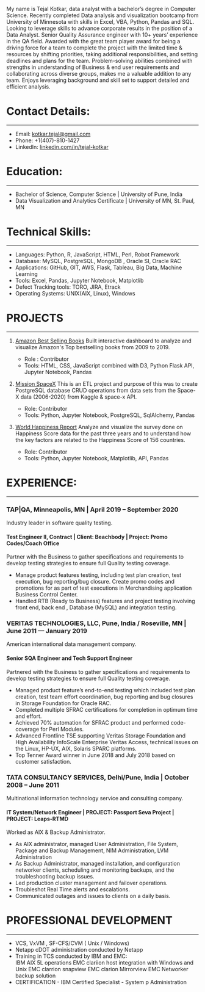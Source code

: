 
My name is Tejal Kotkar, data analyst with a bachelor’s degree in Computer Science. Recently completed Data analysis and visualization bootcamp from University of Minnesota with skills in Excel, VBA, Python, Pandas and SQL. Looking to leverage skills to advance corporate results in the position of a Data Analyst. Senior Quality Assurance engineer with 10+ years’ experience in the QA field. Awarded with the great team player award for being a driving force for a team to complete the project with the limited time & resources by shifting priorities, taking additional responsibilities, and setting deadlines and plans for the team. Problem-solving abilities combined with strengths in understanding of Business & end user requirements and collaborating across diverse groups, makes me a valuable addition to any team. Enjoys leveraging background and skill set to support detailed and efficient analysis.


# Contact Details:
---
- Email: kotkar.tejal@gmail.com
- Phone: +1(407)-810-1427
- LinkedIn: [linkedin.com/in/tejal-kotkar](linkedin.com/in/tejal-kotkar)

# Education:
---
- Bachelor of Science, Computer Science | University of Pune, India
- Data Visualization and Analytics Certificate |  University of MN, St. Paul, MN

# Technical Skills:
---
- Languages: Python, R, JavaScript, HTML, Perl, Robot Framework
- Database:  MySQL,  PostgreSQL, MongoDB , Oracle SI, Oracle RAC
- Applications: GitHub, GIT, AWS, Flask, Tableau, Big Data, Machine Learning
- Tools: Excel, Pandas, Jupyter Notebook, Matplotlib
- Defect Tracking tools: TORO, JIRA, Etrack	
- Operating Systems: UNIX(AIX, Linux), Windows

# PROJECTS
---
1. [Amazon Best Selling Books](https://github.com/Savita0807/Amazon-bestselling-books)
    Built interactive dashboard to analyze and visualize Amazon's Top bestselling books from 2009 to 2019. 
    - Role : Contributor
    - Tools: HTML, CSS, JavaScript combined with D3, Python Flask API, Jupyter Notebook, Pandas

2. [Mission SpaceX](https://github.com/tejalkotkar/Mission_SpaceX)
    This is an ETL project and purpose of this was to create PostgreSQL database CRUD operations from data sets from the Space-X data (2006-2020) from Kaggle & space-x API.
    - Role: Contributor
    - Tools: Python, Jupyter Notebook, PostgreSQL, SqlAlchemy, Pandas

3. [World Happiness Report](https://github.com/tejalkotkar/World-Happiness-Report)
    Analyze and visualize the survey done on Happiness Score data for the past three years and to understand how the key factors are related to the Happiness Score of 156 countries.
    - Role: Contributor
    - Tools: Python, Jupyter Notebook, Matplotlib, API, Pandas

# EXPERIENCE:
---
### TAP|QA, Minneapolis, MN	| April 2019 – September 2020
Industry leader in software quality testing.
	     
#### Test Engineer II, Contract | Client: Beachbody | Project: Promo Codes/Coach Office
Partner with the Business to gather specifications and requirements to develop testing strategies to ensure full Quality testing coverage. 
-  Manage product features testing, including test plan creation, test execution, bug reporting/bug closure. Create promo codes and promotions for as part of test executions in         Merchandising application Business Control Center.
- Handled RTB (Ready to Business) features and project testing involving front end, back end , Database (MySQL) and integration testing.

### VERITAS TECHNOLOGIES, LLC, Pune, India / Roseville, MN | June 2011 — January 2019
American international data management company.

#### Senior SQA Engineer and Tech Support Engineer
Partnered with the Business to gather specifications and requirements to develop testing strategies to ensure full Quality testing coverage. 
- Managed product feature’s end-to-end testing which included test plan creation, test team effort coordination, bug reporting and bug closures in Storage Foundation for Oracle RAC.
- Completed multiple SFRAC certifications for completion in optimum time and effort. 
- Achieved 70%  automation for SFRAC product and performed code-coverage for Perl Modules.
- Advanced Frontline TSE supporting Veritas Storage Foundation and High Availability InfoScale Enterprise Veritas Access, technical issues on the Linux, HP-UX, AIX, Solaris SPARC platforms. 
- Top Tenner Award winner in June 2018 and July 2018 based on customer satisfaction.

### TATA CONSULTANCY SERVICES, Delhi/Pune, India | October 2008 – June 2011
Multinational information technology service and consulting company.

#### IT System/Network Engineer | PROJECT: Passport Seva Project | PROJECT: Leaps-RTMD
Worked as AIX & Backup Administrator.
- As AIX administrator, managed User Administration, File System, Package and Backup Management, NIM Administration, LVM Administration
- As Backup Administrator, managed installation, and configuration networker clients, scheduling and monitoring backups, and the troubleshooting backup issues.
- Led production cluster management and failover operations.
- Troubleshot Real Time alerts and escalations. 
- Communicated outages and issues to clients on a daily basis.

# PROFESSIONAL DEVELOPMENT
---
- VCS, VxVM , SF-CFS/CVM ( Unix / Windows)
- Netapp cDOT administration conducted by Netapp 
- Training in TCS conducted by IBM and EMC:  
    IBM AIX 5L operations
    EMC clariion host integration with Windows and Unix
    EMC clarrion snapview
    EMC clarion Mirrorview
    EMC Networker backup solution
- CERTIFICATION - IBM Certified Specialist - System p Administration